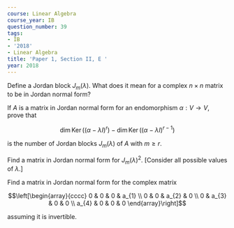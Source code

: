 ```yaml
---
course: Linear Algebra
course_year: IB
question_number: 39
tags:
- IB
- '2018'
- Linear Algebra
title: 'Paper 1, Section II, E '
year: 2018
---
```




Define a Jordan block $J_{m}(\lambda)$. What does it mean for a complex $n \times n$ matrix to be in Jordan normal form?

If $A$ is a matrix in Jordan normal form for an endomorphism $\alpha: V \rightarrow V$, prove that

$$\operatorname{dim} \operatorname{Ker}\left((\alpha-\lambda I)^{r}\right)-\operatorname{dim} \operatorname{Ker}\left((\alpha-\lambda I)^{r-1}\right)$$

is the number of Jordan blocks $J_{m}(\lambda)$ of $A$ with $m \geqslant r$.

Find a matrix in Jordan normal form for $J_{m}(\lambda)^{2}$. [Consider all possible values of $\lambda$.]

Find a matrix in Jordan normal form for the complex matrix

$$\left[\begin{array}{cccc}
0 & 0 & 0 & a_{1} \\
0 & 0 & a_{2} & 0 \\
0 & a_{3} & 0 & 0 \\
a_{4} & 0 & 0 & 0
\end{array}\right]$$

assuming it is invertible.